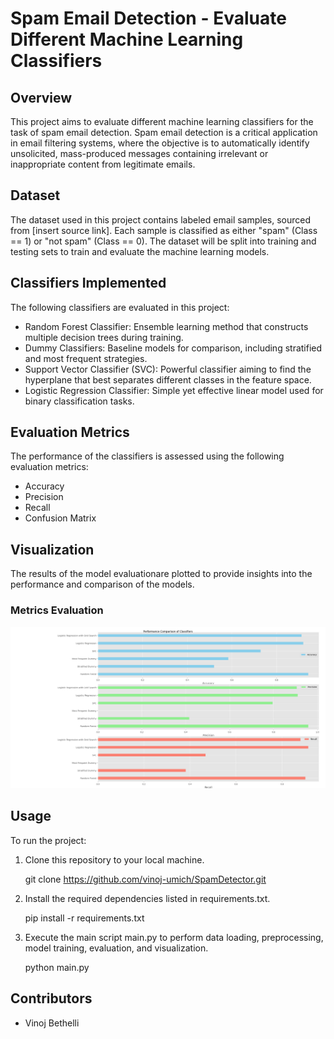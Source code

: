 # Spam Email Detection - Evaluate Different Machine Learning Classifiers

## Overview
This project aims to evaluate different machine learning classifiers for the task of spam email detection. Spam email detection is a critical application in email filtering systems, where the objective is to automatically identify unsolicited, mass-produced messages containing irrelevant or inappropriate content from legitimate emails.

## Dataset
The dataset used in this project contains labeled email samples, sourced from [insert source link]. Each sample is classified as either "spam" (Class == 1) or "not spam" (Class == 0). The dataset will be split into training and testing sets to train and evaluate the machine learning models.

## Classifiers Implemented
The following classifiers are evaluated in this project:

- Random Forest Classifier: Ensemble learning method that constructs multiple decision trees during training.
- Dummy Classifiers: Baseline models for comparison, including stratified and most frequent strategies.
- Support Vector Classifier (SVC): Powerful classifier aiming to find the hyperplane that best separates different classes in the feature space.
- Logistic Regression Classifier: Simple yet effective linear model used for binary classification tasks.

## Evaluation Metrics
The performance of the classifiers is assessed using the following evaluation metrics:

- Accuracy
- Precision
- Recall
- Confusion Matrix

## Visualization

The results of the model evaluationare plotted to provide insights into the performance and comparison of the models.

### Metrics Evaluation

![Metrics Evaluation](assets/classifier_performance.png)


## Usage
To run the project:

1. Clone this repository to your local machine.

    git clone https://github.com/vinoj-umich/SpamDetector.git

2. Install the required dependencies listed in requirements.txt.
    
    pip install -r requirements.txt

3. Execute the main script main.py to perform data loading, preprocessing, model training, evaluation, and visualization.

    python main.py

## Contributors
- Vinoj Bethelli


